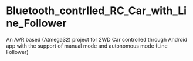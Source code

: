 # Bluetooth_contrlled_RC_Car_with_Line_Follower
An AVR based (Atmega32) project for 2WD Car controlled through Android app with the support of manual mode and autonomous mode (Line Follower)
